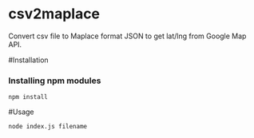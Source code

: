 csv2maplace
===========

Convert csv file to Maplace format JSON to get lat/lng from Google Map API.

#Installation

### Installing npm modules

    npm install
    
#Usage

    node index.js filename
